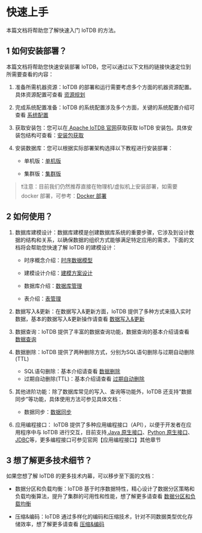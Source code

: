<!--

    Licensed to the Apache Software Foundation (ASF) under one
    or more contributor license agreements.  See the NOTICE file
    distributed with this work for additional information
    regarding copyright ownership.  The ASF licenses this file
    to you under the Apache License, Version 2.0 (the
    "License"); you may not use this file except in compliance
    with the License.  You may obtain a copy of the License at
    
        http://www.apache.org/licenses/LICENSE-2.0
    
    Unless required by applicable law or agreed to in writing,
    software distributed under the License is distributed on an
    "AS IS" BASIS, WITHOUT WARRANTIES OR CONDITIONS OF ANY
    KIND, either express or implied.  See the License for the
    specific language governing permissions and limitations
    under the License.

-->

# 快速上手

本篇文档将帮助您了解快速入门 IoTDB 的方法。

## 1 如何安装部署？

本篇文档将帮助您快速安装部署 IoTDB，您可以通过以下文档的链接快速定位到所需要查看的内容：

1. 准备所需机器资源：IoTDB 的部署和运行需要考虑多个方面的机器资源配置。具体资源配置可查看 [资源规划](../Deployment-and-Maintenance/Database-Resources.md)

2. 完成系统配置准备：IoTDB 的系统配置涉及多个方面，关键的系统配置介绍可查看 [系统配置](../Deployment-and-Maintenance/Environment-Requirements.md)

3. 获取安装包：您可以在[ Apache IoTDB 官网](https://iotdb.apache.org/zh/Download/)获取获取 IoTDB 安装包。具体安装包结构可查看：[安装包获取](../Deployment-and-Maintenance/IoTDB-Package_apache.md)

4. 安装数据库：您可以根据实际部署架构选择以下教程进行安装部署：

   -  单机版：[单机版](../Deployment-and-Maintenance/Stand-Alone-Deployment_apache.md)

   -  集群版：[集群版](../Deployment-and-Maintenance/Cluster-Deployment_apache.md)

> ❗️注意：目前我们仍然推荐直接在物理机/虚拟机上安装部署，如需要 docker 部署，可参考：[Docker 部署](../Deployment-and-Maintenance/Docker-Deployment_apache.md)

## 2 如何使用？

1. 数据库建模设计：数据库建模是创建数据库系统的重要步骤，它涉及到设计数据的结构和关系，以确保数据的组织方式能够满足特定应用的需求，下面的文档将会帮助您快速了解 IoTDB 的建模设计：

   - 时序概念介绍：[时序数据模型](../Background-knowledge/Navigating_Time_Series_Data.md)

   - 建模设计介绍：[建模方案设计](../Background-knowledge/Data-Model-and-Terminology_apache.md)

   - 数据库介绍：[数据库管理](../Basic-Concept/Database-Management.md)
   
   - 表介绍：[表管理](../Basic-Concept/Table-Management.md)

2. 数据写入&更新：在数据写入&更新方面，IoTDB 提供了多种方式来插入实时数据，基本的数据写入&更新操作请查看 [数据写入&更新](../Basic-Concept/Write-Updata-Data.md)

3. 数据查询：IoTDB 提供了丰富的数据查询功能，数据查询的基本介绍请查看 [数据查询](../Basic-Concept/Query-Data.md)

4. 数据删除：IoTDB 提供了两种删除方式，分别为SQL语句删除与过期自动删除(TTL)

   - SQL语句删除：基本介绍请查看 [数据删除](../Basic-Concept/Delete-Data.md)
   - 过期自动删除(TTL)：基本介绍请查看 [过期自动删除](../Basic-Concept/TTL-Delete-Data.md)

5. 其他进阶功能：除了数据库常见的写入、查询等功能外，IoTDB 还支持“数据同步”等功能，具体使用方法可参见具体文档：

   - 数据同步：[数据同步](../User-Manual/Data-Sync_apache.md)

6. 应用编程接口： IoTDB 提供了多种应用编程接口（API），以便于开发者在应用程序中与 IoTDB 进行交互，目前支持[ Java 原生接口](../API/Programming-Java-Native-API.md)、[Python 原生接口](../API/Programming-Python-Native-API.md)、[JDBC](../API/Programming-JDBC.md)等，更多编程接口可参见官网【应用编程接口】其他章节

## 3 想了解更多技术细节？

如果您想了解 IoTDB 的更多技术内幕，可以移步至下面的文档：

   - 数据分区和负载均衡：IoTDB 基于时序数据特性，精心设计了数据分区策略和负载均衡算法，提升了集群的可用性和性能，想了解更多请查看 [数据分区和负载均衡](../Technical-Insider/Cluster-data-partitioning.md)

   - 压缩&编码：IoTDB 通过多样化的编码和压缩技术，针对不同数据类型优化存储效率，想了解更多请查看 [压缩&编码](../Technical-Insider/Encoding-and-Compression.md)
